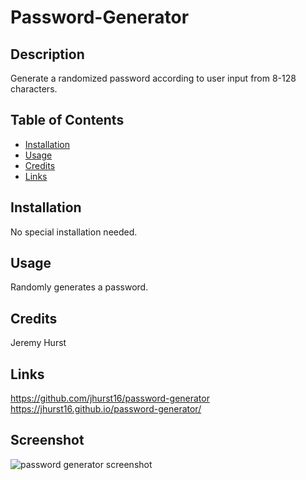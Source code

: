 # Password-Generator

## Description 

Generate a randomized password according to user input from 8-128 characters. 

## Table of Contents 

* [Installation](#installation)
* [Usage](#usage)
* [Credits](#credits)
* [Links](#links)


## Installation

No special installation needed.

## Usage 

Randomly generates a password.   


## Credits

Jeremy Hurst

## Links

https://github.com/jhurst16/password-generator
https://jhurst16.github.io/password-generator/

## Screenshot


![password generator screenshot](https://user-images.githubusercontent.com/79426564/116826760-9d0e3c80-ab63-11eb-89c9-9117506d9ac8.png)
